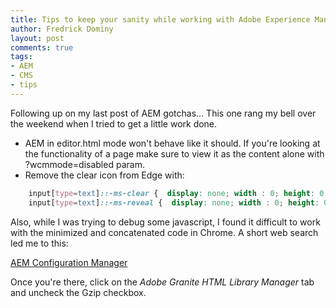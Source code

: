 ```yaml
---
title: Tips to keep your sanity while working with Adobe Experience Manager (AEM) II
author: Fredrick Dominy
layout: post
comments: true
tags:
- AEM
- CMS
- tips
---
```


Following up on my last post of AEM gotchas... This one rang my bell over the weekend when I tried to get a little work done. 

* AEM in editor.html mode won't behave like it should. If you're looking at the functionality of a page make sure to view it as the content alone with ?wcmmode=disabled param.
* Remove the clear icon from Edge with:

```css
    input[type=text]::-ms-clear {  display: none; width : 0; height: 0; }
    input[type=text]::-ms-reveal {  display: none; width : 0; height: 0; }
```

Also, while I was trying to debug some javascript, I found it difficult to work with the minimized and concatenated code in Chrome. A short web search led me to this:

[AEM Configuration Manager](http://localhost:4502/system/console/configMgr)

Once you're there, click on the *Adobe Granite HTML Library Manager* tab and uncheck the Gzip checkbox.